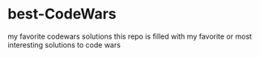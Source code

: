 # best-CodeWars
my favorite codewars solutions
this repo is filled with my favorite or most interesting solutions to code wars
